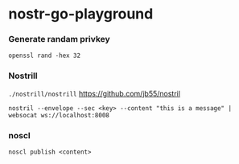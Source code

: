 # nostr-go-playground

### Generate randam privkey
`openssl rand -hex 32`


### Nostrill
`./nostrill/nostrill`
https://github.com/jb55/nostril

```
nostril --envelope --sec <key> --content "this is a message" | websocat ws://localhost:8008
```

### noscl
`noscl publish <content>` 
